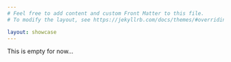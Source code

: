 ```yaml
---
# Feel free to add content and custom Front Matter to this file.
# To modify the layout, see https://jekyllrb.com/docs/themes/#overriding-theme-defaults

layout: showcase
---
```


This is empty for now...